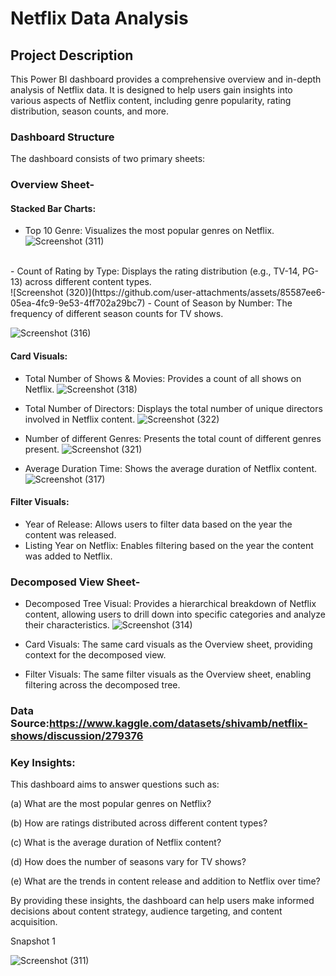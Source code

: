 # Netflix Data Analysis
## Project Description

This Power BI dashboard provides a comprehensive overview and in-depth analysis of Netflix data. It is designed to help users gain insights into various aspects of Netflix content, including genre popularity, rating distribution, season counts, and more.

### Dashboard Structure
The dashboard consists of two primary sheets:

### Overview Sheet-
#### Stacked Bar Charts:
- Top 10 Genre: Visualizes the most popular genres on Netflix.<br>
![Screenshot (311)](https://github.com/user-attachments/assets/6959ac2d-8419-4ce6-bb31-7c65a84bd924)
<br>
- Count of Rating by Type: Displays the rating distribution (e.g., TV-14, PG-13) across different content types.<br>
![Screenshot (320)](https://github.com/user-attachments/assets/85587ee6-05ea-4fc9-9e53-4ff702a29bc7)
- Count of Season by Number: The frequency of different season counts for TV shows.

![Screenshot (316)](https://github.com/user-attachments/assets/a884e55b-df6f-485e-91ff-7a4fc0234229)

#### Card Visuals:
- Total Number of Shows & Movies: Provides a count of all shows on Netflix.
![Screenshot (318)](https://github.com/user-attachments/assets/c8ac8f99-d61e-4b3d-8c21-4372c8587d6e)
- Total Number of Directors: Displays the total number of unique directors involved in Netflix content.
![Screenshot (322)](https://github.com/user-attachments/assets/ad24b491-80b8-4272-b76b-35b69af9e0e2)

- Number of different Genres: Presents the total count of different genres present.
![Screenshot (321)](https://github.com/user-attachments/assets/df1b3d32-0cee-4eb8-a6c7-f28a9ab6c89d)


- Average Duration Time: Shows the average duration of Netflix content.
![Screenshot (317)](https://github.com/user-attachments/assets/cf4f8a50-c8bb-414d-9a05-5e44a21e3270)

#### Filter Visuals:
- Year of Release: Allows users to filter data based on the year the content was released.
- Listing Year on Netflix: Enables filtering based on the year the content was added to Netflix.

### Decomposed View Sheet-
- Decomposed Tree Visual: Provides a hierarchical breakdown of Netflix content, allowing users to drill down into specific categories and analyze their characteristics.
![Screenshot (314)](https://github.com/user-attachments/assets/cb1cab0e-6716-458d-973a-d0f45aa7eb97)


- Card Visuals: The same card visuals as the Overview sheet, providing context for the decomposed view.

- Filter Visuals: The same filter visuals as the Overview sheet, enabling filtering across the decomposed tree.

### Data Source:https://www.kaggle.com/datasets/shivamb/netflix-shows/discussion/279376

### Key Insights:

This dashboard aims to answer questions such as:

(a) What are the most popular genres on Netflix?

(b) How are ratings distributed across different content types?

(c) What is the average duration of Netflix content?

(d) How does the number of seasons vary for TV shows?

(e) What are the trends in content release and addition to Netflix over time?

By providing these insights, the dashboard can help users make informed decisions about content strategy, audience targeting, and content acquisition.

Snapshot 1

![Screenshot (311)](https://github.com/user-attachments/assets/d7db5d1b-f1bb-42b1-952c-2f98e3a1ad26)





